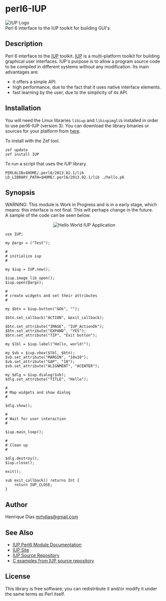 perl6-IUP
=========

![IUP Logo](logotype/logo_32x32.png)  
Perl 6 interface to the IUP toolkit for building GUI's.

Description
-----------
Perl 6 interface to the [IUP][2] toolkit. [IUP][2] is a multi-platform toolkit for
building graphical user interfaces. IUP's purpose is to allow a program
source code to be compiled in different systems without any modification.
Its main advantages are:

* it offers a simple API.
* high performance, due to the fact that it uses native interface elements.
* fast learning by the user, due to the simplicity of its API.

Installation
------------
You will need the Linux libraries `libiup` and `libiupimglib` installed
in order to use perl6-IUP (version 3). You can download the library binaries
or sources for your platform from [here][5].

To install with the Zef tool.

	zef update
	zef install IUP

To run a script that uses the IUP library.

	PERL6LIB=$HOME/.perl6/2013.02.1/lib LD_LIBRARY_PATH=$HOME/.perl6/2013.02.1/lib ./hello.p6

Synopsis
--------
WARNING: This module is Work in Progress and is in a early stage, which means:
this interface is not final. This will perhaps change in the future.  
A sample of the code can be seen below.

<p align="center">
<img src="https://raw.github.com/mrhdias/perl6-IUP/master/examples/images/widgets.png" alt="Hello World IUP Application"/>
</p>

	use IUP;

	my @argv = ("Test");

	#
	# initialize iup
	#

	my $iup = IUP.new();

	$iup.image_lib_open();
	$iup.open(@argv);

	#
	# create widgets and set their attributes
	#

	my $btn = $iup.button("&Ok", "");

	$btn.set_callback("ACTION", &exit_callback);

	$btn.set_attribute("IMAGE", "IUP_ActionOk");
	$btn.set_attribute("EXPAND", "YES");
	$btn.set_attribute("TIP", "Exit button");

	my $lbl = $iup.label("Hello, world!");

	my $vb = $iup.vbox($lbl, $btn);
	$vb.set_attribute("MARGIN", "10x10");
	$vb.set_attribute("GAP", "10");
	$vb.set_attribute("ALIGNMENT", "ACENTER");

	my $dlg = $iup.dialog($vb);
	$dlg.set_attribute("TITLE", "Hello");

	#
	# Map widgets and show dialog
	#

	$dlg.show();

	#
	# Wait for user interaction
	#

	$iup.main_loop();

	#
	# Clean up
	#

	$dlg.destroy();
	$iup.close();

	exit();

	sub exit_callback() returns Int {
		return IUP_CLOSE;
	}

Author
------
Henrique Dias <mrhdias@gmail.com>

See Also
--------
* [IUP Perl6 Module Documentation][1]
* [IUP Site][2]  
* [IUP Source Repository][3]
* [C examples from IUP source repository][4]

License
-------

This library is free software; you can redistribute it and/or modify it under the same terms as Perl itself.

[1]: lib/IUP.pod "IUP Perl6 Module Documentation"
[2]: http://www.tecgraf.puc-rio.br/iup/ "IUP - Portable User Interface"
[3]: http://iup.cvs.sourceforge.net/viewvc/iup/iup/ "IUP Source Repository"
[4]: http://iup.cvs.sourceforge.net/viewvc/iup/iup/test/ "C examples from IUP source repository"
[5]: http://sourceforge.net/projects/iup/files/3.7/ "IUP Downloads"
